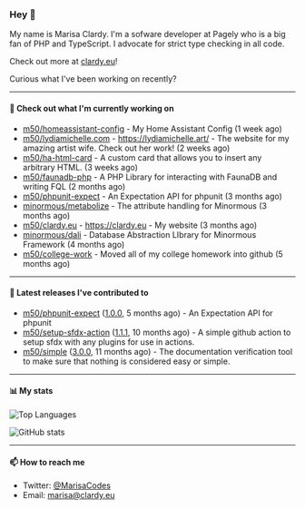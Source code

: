 ### Hey 👋

My name is Marisa Clardy. I'm a sofware developer at Pagely who is a big fan of PHP and TypeScript. I advocate for strict type checking in all code.

Check out more at [clardy.eu](https://clardy.eu)!

Curious what I've been working on recently?

---

#### 👷  Check out what I'm currently working on

- [m50/homeassistant-config](https://github.com/m50/homeassistant-config) - My Home Assistant Config (1 week ago)
- [m50/lydiamichelle.com](https://github.com/m50/lydiamichelle.com) - https://lydiamichelle.art/ - The website for my amazing artist wife. Check out her work! (2 weeks ago)
- [m50/ha-html-card](https://github.com/m50/ha-html-card) - A custom card that allows you to insert any arbitrary HTML. (3 weeks ago)
- [m50/faunadb-php](https://github.com/m50/faunadb-php) - A PHP Library for interacting with FaunaDB and writing FQL (2 months ago)
- [m50/phpunit-expect](https://github.com/m50/phpunit-expect) - An Expectation API for phpunit (3 months ago)
- [minormous/metabolize](https://github.com/minormous/metabolize) - The attribute handling for Minormous (3 months ago)
- [m50/clardy.eu](https://github.com/m50/clardy.eu) - https://clardy.eu - My website (3 months ago)
- [minormous/dali](https://github.com/minormous/dali) - Database Abstraction LIbrary for Minormous Framework (4 months ago)
- [m50/college-work](https://github.com/m50/college-work) - Moved all of my college homework into github (5 months ago)

---

#### 🔭  Latest releases I've contributed to

- [m50/phpunit-expect](https://github.com/m50/phpunit-expect) ([1.0.0](https://github.com/m50/phpunit-expect/releases/tag/1.0.0), 5 months ago) - An Expectation API for phpunit
- [m50/setup-sfdx-action](https://github.com/m50/setup-sfdx-action) ([1.1.1](https://github.com/m50/setup-sfdx-action/releases/tag/1.1.1), 10 months ago) - A simple github action to setup sfdx with any plugins for use in actions.
- [m50/simple](https://github.com/m50/simple) ([3.0.0](https://github.com/m50/simple/releases/tag/3.0.0), 11 months ago) - The documentation verification tool to make sure that nothing is considered easy or simple.

---

#### 📊  My stats

![Top Languages](https://github-readme-stats.vercel.app/api/top-langs/?username=m50&hide=javascript,css,html&layout=compact&langs_count=8)

![GitHub stats](https://github-readme-stats.vercel.app/api?username=m50&count_private=1&show_icons=true)

---

#### 📫  How to reach me

- Twitter: [@MarisaCodes](https://twitter.com/MarisaCodes)
- Email: [marisa@clardy.eu](mailto://marisa@clardy.eu)
